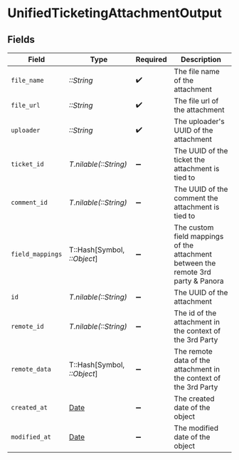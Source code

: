 # UnifiedTicketingAttachmentOutput


## Fields

| Field                                                                             | Type                                                                              | Required                                                                          | Description                                                                       |
| --------------------------------------------------------------------------------- | --------------------------------------------------------------------------------- | --------------------------------------------------------------------------------- | --------------------------------------------------------------------------------- |
| `file_name`                                                                       | *::String*                                                                        | :heavy_check_mark:                                                                | The file name of the attachment                                                   |
| `file_url`                                                                        | *::String*                                                                        | :heavy_check_mark:                                                                | The file url of the attachment                                                    |
| `uploader`                                                                        | *::String*                                                                        | :heavy_check_mark:                                                                | The uploader's UUID of the attachment                                             |
| `ticket_id`                                                                       | *T.nilable(::String)*                                                             | :heavy_minus_sign:                                                                | The UUID of the ticket the attachment is tied to                                  |
| `comment_id`                                                                      | *T.nilable(::String)*                                                             | :heavy_minus_sign:                                                                | The UUID of the comment the attachment is tied to                                 |
| `field_mappings`                                                                  | T::Hash[Symbol, *::Object*]                                                       | :heavy_minus_sign:                                                                | The custom field mappings of the attachment between the remote 3rd party & Panora |
| `id`                                                                              | *T.nilable(::String)*                                                             | :heavy_minus_sign:                                                                | The UUID of the attachment                                                        |
| `remote_id`                                                                       | *T.nilable(::String)*                                                             | :heavy_minus_sign:                                                                | The id of the attachment in the context of the 3rd Party                          |
| `remote_data`                                                                     | T::Hash[Symbol, *::Object*]                                                       | :heavy_minus_sign:                                                                | The remote data of the attachment in the context of the 3rd Party                 |
| `created_at`                                                                      | [Date](https://ruby-doc.org/stdlib-2.6.1/libdoc/date/rdoc/Date.html)              | :heavy_minus_sign:                                                                | The created date of the object                                                    |
| `modified_at`                                                                     | [Date](https://ruby-doc.org/stdlib-2.6.1/libdoc/date/rdoc/Date.html)              | :heavy_minus_sign:                                                                | The modified date of the object                                                   |